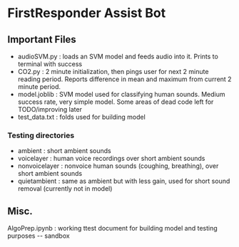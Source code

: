 # FirstResponder Assist Bot

## Important Files
- audioSVM.py : loads an SVM model and feeds audio into it. Prints to terminal with success 
- CO2.py : 2 minute initialization, then pings user for next 2 minute reading period.  Reports difference in mean and maximum from current 2 minute period.
- model.joblib : SVM model used for classifying human sounds.  Medium success rate, very simple model.  Some areas of dead code left for TODO/improving later
- test_data.txt : folds used for building model
  
### Testing directories
- ambient : short ambient sounds
- voicelayer : human voice recordings over short ambient sounds
- nonvoicelayer : nonvoice human sounds (coughing, breathing), over short ambient sounds
- quietambient : same as ambient but with less gain, used for short sound removal (currently not in model)


## Misc.
AlgoPrep.ipynb : working ttest document for building model and testing purposes -- sandbox